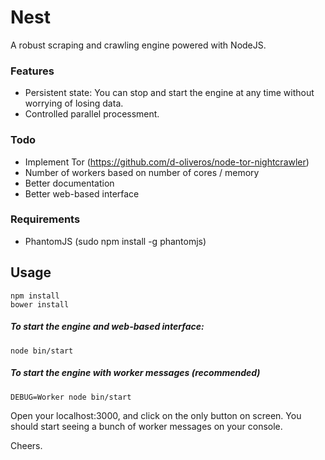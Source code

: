Nest
==============

A robust scraping and crawling engine powered with NodeJS.

### Features

  * Persistent state: You can stop and start the engine at any time without worrying of losing data.
  * Controlled parallel processment.


### Todo

  * Implement Tor (https://github.com/d-oliveros/node-tor-nightcrawler)
  * Number of workers based on number of cores / memory
  * Better documentation
  * Better web-based interface


### Requirements
  * PhantomJS (sudo npm install -g phantomjs)

## Usage

```
npm install
bower install
```

##### To start the engine and web-based interface:

```
node bin/start
```

##### To start the engine with worker messages (recommended)

```
DEBUG=Worker node bin/start
```

Open your localhost:3000, and click on the only button on screen. You should start seeing a bunch of worker messages on your console.

Cheers.
